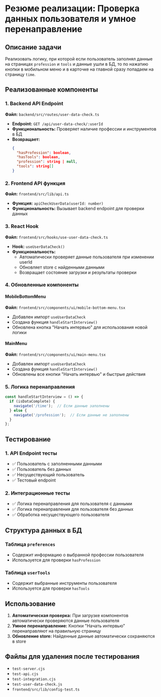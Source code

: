 # Резюме реализации: Проверка данных пользователя и умное перенаправление

## Описание задачи
Реализовать логику, при которой если пользователь заполнял данные на страницах `profession` и `tools` и данные ушли в БД, то по нажатию кнопки в мобильном меню и в карточке на главной сразу попадаем на страницу `time`.

## Реализованные компоненты

### 1. Backend API Endpoint
**Файл:** `backend/src/routes/user-data-check.ts`
- **Endpoint:** `GET /api/user-data-check/:userId`
- **Функциональность:** Проверяет наличие профессии и инструментов в БД
- **Возвращает:**
  ```json
  {
    "hasProfession": boolean,
    "hasTools": boolean,
    "profession": string | null,
    "tools": string[]
  }
  ```

### 2. Frontend API функция
**Файл:** `frontend/src/lib/api.ts`
- **Функция:** `apiCheckUserData(userId: number)`
- **Функциональность:** Вызывает backend endpoint для проверки данных

### 3. React Hook
**Файл:** `frontend/src/hooks/use-user-data-check.ts`
- **Hook:** `useUserDataCheck()`
- **Функциональность:** 
  - Автоматически проверяет данные пользователя при изменении userId
  - Обновляет store с найденными данными
  - Возвращает состояние загрузки и результаты проверки

### 4. Обновленные компоненты

#### MobileBottomMenu
**Файл:** `frontend/src/components/ui/mobile-bottom-menu.tsx`
- Добавлен импорт `useUserDataCheck`
- Создана функция `handleStartInterview()`
- Обновлена кнопка "Начать интервью" для использования новой логики

#### MainMenu
**Файл:** `frontend/src/components/ui/main-menu.tsx`
- Добавлен импорт `useUserDataCheck`
- Создана функция `handleStartInterview()`
- Обновлены все кнопки "Начать интервью" и быстрые действия

### 5. Логика перенаправления
```javascript
const handleStartInterview = () => {
  if (isDataComplete) {
    navigate('/time');  // Если данные заполнены
  } else {
    navigate('/profession');  // Если данные не заполнены
  }
};
```

## Тестирование

### 1. API Endpoint тесты
- ✅ Пользователь с заполненными данными
- ✅ Пользователь без данных
- ✅ Несуществующий пользователь
- ✅ Тестовый endpoint

### 2. Интеграционные тесты
- ✅ Логика перенаправления для пользователя с данными
- ✅ Логика перенаправления для пользователя без данных
- ✅ Обработка несуществующего пользователя

## Структура данных в БД

### Таблица `preferences`
- Содержит информацию о выбранной профессии пользователя
- Используется для проверки `hasProfession`

### Таблица `userTools`
- Содержит выбранные инструменты пользователя
- Используется для проверки `hasTools`

## Использование

1. **Автоматическая проверка:** При загрузке компонентов автоматически проверяются данные пользователя
2. **Умное перенаправление:** Кнопки "Начать интервью" перенаправляют на правильную страницу
3. **Обновление store:** Найденные данные автоматически сохраняются в store

## Файлы для удаления после тестирования
- `test-server.cjs`
- `test-api.cjs`
- `test-integration.cjs`
- `test-user-data-check.js`
- `frontend/src/lib/config-test.ts`
